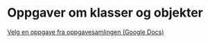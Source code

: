 # Oppgaver om klasser og objekter

[Velg en oppgave fra oppgavesamlingen (Google Docs)](https://docs.google.com/document/d/18pP7njmKXE2WVHtqOZshuvsLpEQpOG7YssqnGBA83fM/edit?usp=sharing)
